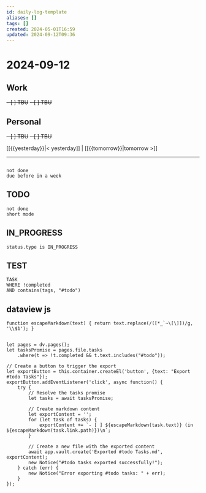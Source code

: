 ```yaml
---
id: daily-log-template
aliases: []
tags: []
created: 2024-05-01T16:59
updated: 2024-09-12T09:36
---
```


# 2024-09-12

## Work

<del>- [ ] TBU</del>
<del>- [ ] TBU </del>

## Personal

<del>- [ ] TBU</del>
<del>- [ ] TBU</del>

[[{{yesterday}}|< yesterday]] | [[{{tomorrow}}|tomorrow >]]

---

```tasks

not done
due before in a week
```

## TODO

```tasks
not done
short mode
```

## IN_PROGRESS

```tasks
status.type is IN_PROGRESS
```

## TEST

```dataview
TASK
WHERE !completed
AND contains(tags, "#todo")
```

## dataview js

```dataviewjs
function escapeMarkdown(text) { return text.replace(/([*_`~\[\]])/g, '\\$1'); }


let pages = dv.pages();
let tasksPromise = pages.file.tasks
    .where(t => !t.completed && t.text.includes("#todo"));

// Create a button to trigger the export
let exportButton = this.container.createEl('button', {text: "Export #todo Tasks"});
exportButton.addEventListener('click', async function() {
    try {
        // Resolve the tasks promise
        let tasks = await tasksPromise;

        // Create markdown content
        let exportContent = '';
        for (let task of tasks) {
            exportContent += `- [ ] ${escapeMarkdown(task.text)} (in ${escapeMarkdown(task.link.path)})\n`;
        }

        // Create a new file with the exported content
        await app.vault.create('Exported #todo Tasks.md', exportContent);
        new Notice("#todo tasks exported successfully!");
    } catch (err) {
        new Notice("Error exporting #todo tasks: " + err);
    }
});

```

